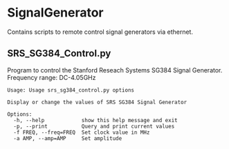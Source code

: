 # SignalGenerator

Contains scripts to remote control signal generators via ethernet.

## SRS_SG384_Control.py
Program to control the Stanford Reseach Systems SG384 Signal Generator.
Frequency range: DC-4.05GHz

```
Usage: Usage srs_sg384_control.py options

Display or change the values of SRS SG384 Signal Generator

Options:
  -h, --help            show this help message and exit
  -p, --print           Query and print current values
  -f FREQ, --freq=FREQ  Set clock value in MHz
  -a AMP, --amp=AMP     Set amplitude
```
